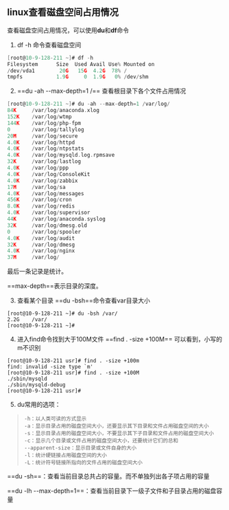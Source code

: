 ## linux查看磁盘空间占用情况
查看磁盘空间占用情况，可以使用**du**和**df**命令
1. df -h 命令查看磁盘空间
```c
[root@10-9-128-211 ~]# df -h
Filesystem      Size  Used Avail Use% Mounted on
/dev/vda1        20G   15G  4.2G  78% /
tmpfs           1.9G     0  1.9G   0% /dev/shm

```
2. ==du -ah --max-depth=1 /== 查看根目录下各个文件占用情况
```c
[root@10-9-128-211 ~]# du -ah --max-depth=1 /var/log/
84K     /var/log/anaconda.xlog
152K    /var/log/wtmp
144K    /var/log/php-fpm
0       /var/log/tallylog
20M     /var/log/secure
4.0K    /var/log/httpd
4.0K    /var/log/ntpstats
4.0K    /var/log/mysqld.log.rpmsave
32K     /var/log/lastlog
4.0K    /var/log/ppp
4.0K    /var/log/ConsoleKit
4.0K    /var/log/zabbix
17M     /var/log/sa
4.0K    /var/log/messages
456K    /var/log/cron
8.0K    /var/log/redis
4.0K    /var/log/supervisor
44K     /var/log/anaconda.syslog
32K     /var/log/dmesg.old
0       /var/log/spooler
4.0K    /var/log/audit
32K     /var/log/dmesg
4.0K    /var/log/nginx
37M     /var/log/
```
最后一条记录是统计。

==max-depth==表示目录的深度。

3. 查看某个目录 ==du -bsh==命令查看var目录大小
```
[root@10-9-128-211 ~]# du -bsh /var/
2.2G    /var/
[root@10-9-128-211 ~]#
```

4. 进入find命令找到大于100M文件 ==find . -size +100M==
可以看到，小写的m不识别
```
[root@10-9-128-211 usr]# find . -size +100m
find: invalid -size type `m'
[root@10-9-128-211 usr]# find . -size +100M
./sbin/mysqld
./sbin/mysqld-debug
[root@10-9-128-211 usr]#
```

5. du常用的选项：

>     -h：以人类可读的方式显示
>     -a：显示目录占用的磁盘空间大小，还要显示其下目录和文件占用磁盘空间的大小
>     -s：显示目录占用的磁盘空间大小，不要显示其下子目录和文件占用的磁盘空间大小
>     -c：显示几个目录或文件占用的磁盘空间大小，还要统计它们的总和
>     --apparent-size：显示目录或文件自身的大小
>     -l：统计硬链接占用磁盘空间的大小
>     -L：统计符号链接所指向的文件占用的磁盘空间大小

==du -sh==：查看当前目录总共占的容量。而不单独列出各子项占用的容量

==du -lh --max-depth=1==：查看当前目录下一级子文件和子目录占用的磁盘容量